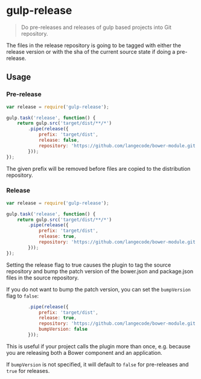 gulp-release
============

> Do pre-releases and releases of gulp based projects into Git repository.

The files in the release repository is going to be tagged with either the release version or with the
sha of the current source state if doing a pre-release.

## Usage

### Pre-release

```javascript
var release = require('gulp-release');

gulp.task('release', function() {
    return gulp.src('target/dist/**/*')
        .pipe(release({
            prefix: 'target/dist',
            release: false,
            repository: 'https://github.com/langecode/bower-module.git'
        }));
});
```

The given prefix will be removed before files are copied to the distribution repository.

### Release

```javascript
var release = require('gulp-release');

gulp.task('release', function() {
    return gulp.src('target/dist/**/*')
        .pipe(release({
            prefix: 'target/dist',
            release: true,
            repository: 'https://github.com/langecode/bower-module.git'
        }));
});
```

Setting the release flag to true causes the plugin to tag the source repository and bump the patch version of the
bower.json and package.json files in the source repository.

If you do not want to bump the patch version, you can set the `bumpVersion` flag to `false`:

```javascript
        .pipe(release({
            prefix: 'target/dist',
            release: true,
            repository: 'https://github.com/langecode/bower-module.git',
            bumpVersion: false
        }));
```

This is useful if your project calls the plugin more than once, e.g. because you are releasing both a Bower component and an application.

If `bumpVersion` is not specified, it will default to `false` for pre-releases and `true` for releases.

